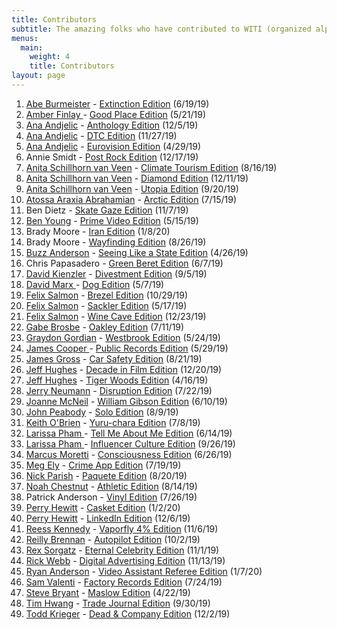 ```yaml
---
title: Contributors
subtitle: The amazing folks who have contributed to WITI (organized alphabetically)
menus:
  main:
    weight: 4
    title: Contributors
layout: page
---
```


1. [Abe Burmeister](https://twitter.com/abe1x) - [Extinction Edition](https://whyisthisinteresting.substack.com/p/why-is-this-interesting-the-extinction) (6/19/19)
1. [Amber Finlay ](https://twitter.com/its_amber) - [Good Place Edition](https://whyisthisinteresting.substack.com/p/why-is-this-interesting-the-good) (5/21/19)
1. [Ana Andjelic](https://twitter.com/andjelicaaa) - [Anthology Edition](https://whyisthisinteresting.substack.com/p/why-is-this-interesting-the-anthology) (12/5/19)
1. [Ana Andjelic](https://twitter.com/andjelicaaa) - [DTC Edition](https://whyisthisinteresting.substack.com/p/why-is-this-interesting-the-dtc-edition) (11/27/19)
1. [Ana Andjelic](https://twitter.com/andjelicaaa) - [Eurovision Edition](https://whyisthisinteresting.substack.com/p/why-is-this-interesting-monday-april-789) (4/29/19)
1. Annie Smidt - [Post Rock Edition](https://whyisthisinteresting.substack.com/p/why-is-this-interesting-the-post) (12/17/19)
1. [Anita Schillhorn van Veen](https://twitter.com/anitasvv) - [Climate Tourism Edition](https://whyisthisinteresting.substack.com/p/why-is-this-interesting-the-climate-0e9) (8/16/19)
1. [Anita Schillhorn van Veen](https://twitter.com/anitasvv) - [Diamond Edition](https://whyisthisinteresting.substack.com/p/why-is-this-interesting-the-diamond) (12/11/19)
1. [Anita Schillhorn van Veen](https://twitter.com/anitasvv ) - [Utopia Edition](https://whyisthisinteresting.substack.com/p/why-is-this-interesting-the-utopia) (9/20/19)
1. [Atossa Araxia Abrahamian](https://twitter.com/atossaaraxia) - [Arctic Edition](https://whyisthisinteresting.substack.com/p/why-is-this-interesting-the-arctic) (7/15/19)
1. Ben Dietz - [Skate Gaze Edition](https://whyisthisinteresting.substack.com/p/why-is-this-interesting-the-skate) (11/7/19)
1. [Ben Young](https://twitter.com/bwagy) - [Prime Video Edition](https://whyisthisinteresting.substack.com/p/why-is-this-interesting-the-prime) (5/15/19)
1. Brady Moore - [Iran Edition](https://whyisthisinteresting.substack.com/p/why-is-this-interesting-the-iran) (1/8/20)
1. Brady Moore - [Wayfinding Edition](https://whyisthisinteresting.substack.com/p/why-is-this-interesting-the-wayfinding) (8/26/19)
1. [Buzz Anderson](https://twitter.com/buzz) - [Seeing Like a State Edition](https://whyisthisinteresting.substack.com/p/why-is-this-interesting-friday-april-0ec) (4/26/19)
1. Chris Papasadero - [Green Beret Edition](https://whyisthisinteresting.substack.com/p/why-is-this-interesting-the-green) (6/7/19)
1. [David Kienzler](https://twitter.com/DaveKienzler) - [Divestment Edition](https://whyisthisinteresting.substack.com/p/why-is-this-interesting-the-divestment) (9/5/19)
1. [David Marx ](https://twitter.com/wdavidmarx) - [Dog Edition](https://whyisthisinteresting.substack.com/p/why-is-this-interesting-the-dog-edition) (5/7/19)
1. [Felix Salmon](https://twitter.com/felixsalmon) - [Brezel Edition](https://whyisthisinteresting.substack.com/p/why-is-this-interesting-the-brezel) (10/29/19)
1. [Felix Salmon](https://twitter.com/felixsalmon) - [Sackler Edition](https://whyisthisinteresting.substack.com/p/why-is-this-interesting-the-sackler) (5/17/19)
1. [Felix Salmon](https://twitter.com/felixsalmon) - [Wine Cave Edition](https://whyisthisinteresting.substack.com/p/why-is-this-interesting-wine-cave) (12/23/19)
1. [Gabe Brosbe](https://twitter.com/brosbeshow) - [Oakley Edition](https://whyisthisinteresting.substack.com/p/why-is-this-interesting-the-oakley) (7/11/19)
1. [Graydon Gordian](https://twitter.com/MrGordian) - [Westbrook Edition](https://whyisthisinteresting.substack.com/p/why-is-this-interesting-the-westbrook) (5/24/19)
1. [James Cooper ](https://twitter.com/koopstakov) - [Public Records Edition](https://whyisthisinteresting.substack.com/p/why-is-this-interesting-the-public) (5/29/19)
1. [James Gross](https://twitter.com/James_Gross) - [Car Safety Edition](https://whyisthisinteresting.substack.com/p/why-is-this-interesting-the-car-safety) (8/21/19)
1. [Jeff Hughes](https://twitter.com/hughesreviews) - [Decade in Film Edition](https://whyisthisinteresting.substack.com/p/why-is-this-interesting-the-decade) (12/20/19)
1. [Jeff Hughes](https://twitter.com/dabearsblog) - [Tiger Woods Edition](https://whyisthisinteresting.substack.com/p/why-is-this-interesting-tuesday-april-9fb) (4/16/19)
1. [Jerry Neumann](https://twitter.com/ganeumann) - [Disruption Edition](https://whyisthisinteresting.substack.com/p/why-is-this-interesting-the-disruption) (7/22/19)
1. [Joanne McNeil](https://twitter.com/jomc) - [William Gibson Edition](https://whyisthisinteresting.substack.com/p/why-is-this-interesting-the-william) (6/10/19)
1. [John Peabody](https://twitter.com/johnpeabody) - [Solo Edition](https://whyisthisinteresting.substack.com/p/why-is-this-interesting-the-solo) (8/9/19)
1. [Keith O'Brien](https://twitter.com/keithobrien) - [Yuru-chara Edition](https://whyisthisinteresting.substack.com/p/why-is-this-interesting-the-yuru) (7/8/19)
1. [Larissa Pham ](https://twitter.com/lrsphm) - [Tell Me About Me Edition](https://whyisthisinteresting.substack.com/p/why-is-this-interesting-the-tell) (6/14/19)
1. [Larissa Pham ](https://twitter.com/lrsphm) - [Influencer Culture Edition](https://whyisthisinteresting.substack.com/p/why-is-this-interesting-the-influencer-4ba) (9/26/19)
1. [Marcus Moretti](https://twitter.com/mwmoretti) - [Consciousness Edition](https://whyisthisinteresting.substack.com/p/why-is-this-interesting-the-consciousness) (6/26/19)
1. [Meg Ely](https://twitter.com/Mcely) - [Crime App Edition](https://whyisthisinteresting.substack.com/p/why-is-this-interesting-the-crime) (7/19/19)
1. [Nick Parish](https://twitter.com/paryshnikov) - [Paquete Edition](https://whyisthisinteresting.substack.com/p/why-is-this-interesting-the-paquete) (8/20/19)
1. [Noah Chestnut](https://twitter.com/noahchestnut) - [Athletic Edition](https://whyisthisinteresting.substack.com/p/why-is-this-interesting-the-athletic) (8/14/19)
1. Patrick Anderson - [Vinyl Edition](https://whyisthisinteresting.substack.com/p/why-is-this-interesting-the-vinyl) (7/26/19)
1. [Perry Hewitt](https://twitter.com/perryhewitt) - [Casket Edition](https://whyisthisinteresting.substack.com/p/why-is-this-interesting-the-casket) (1/2/20)
1. [Perry Hewitt](https://twitter.com/perryhewitt) - [LinkedIn Edition](https://whyisthisinteresting.substack.com/p/why-is-this-interesting-the-profile) (12/6/19)
1. [Reess Kennedy](https://twitter.com/reesskennedy) - [Vaporfly 4% Edition](https://whyisthisinteresting.substack.com/p/why-is-this-interesting-the-vaporfly) (11/6/19)
1. [Reilly Brennan](https://twitter.com/reillybrennan) - [Autopilot Edition](https://whyisthisinteresting.substack.com/p/why-is-this-interesting-the-autopilot) (10/2/19)
1. [Rex Sorgatz](https://twitter.com/fimoculous) - [Eternal Celebrity Edition](https://whyisthisinteresting.substack.com/p/why-is-this-interesting-the-eternal) (11/1/19)
1. [Rick Webb](https://twitter.com/RickWebb) - [Digital Advertising Edition](https://whyisthisinteresting.substack.com/p/why-is-this-interesting-the-digital) (11/13/19)
1. [Ryan Anderson](https://twitter.com/gtryan) - [Video Assistant Referee Edition](https://whyisthisinteresting.substack.com/p/why-is-this-interesting-the-var-edition) (1/7/20)
1. [Sam Valenti](https://twitter.com/VALENTI) - [Factory Records Edition](https://whyisthisinteresting.substack.com/p/why-is-this-interesting-the-factory) (7/24/19)
1. [Steve Bryant](https://twitter.com/stevebryant) - [Maslow Edition](https://whyisthisinteresting.substack.com/p/why-is-this-interesting-monday-april-9ff) (4/22/19)
1. [Tim Hwang](https://twitter.com/timhwang) - [Trade Journal Edition](https://whyisthisinteresting.substack.com/p/why-is-this-interesting-the-trade) (9/30/19)
1. [Todd Krieger](https://twitter.com/tkrieg) - [Dead & Company Edition](https://whyisthisinteresting.substack.com/p/why-is-this-interesting-the-dead) (12/2/19)